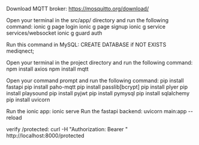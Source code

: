 Download MQTT broker:
https://mosquitto.org/download/

Open your terminal in the src/app/ directory and run the following command:
ionic g page login
ionic g page signup
ionic g service services/websocket
ionic g guard auth

Run this command in MySQL:
CREATE DATABASE if NOT EXISTS mediqnect;

Open your terminal in the project directory and run the following command:
npm install axios
npm install mqtt

Open your command prompt and run the following command:
pip install fastapi
pip install paho-mqtt
pip install passlib[bcrypt]
pip install plyer
pip install playsound
pip install pyjwt
pip install pymysql
pip install sqlalchemy
pip install uvicorn

Run the ionic app: ionic serve
Run the fastapi backend: uvicorn main:app --reload

verify /protected: curl -H "Authorization: Bearer <your-token>" http://localhost:8000/protected